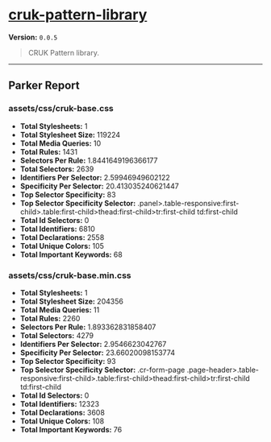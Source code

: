 # [cruk-pattern-library]( https://github.com/CRUKorg/cruk-pattern-library )

**Version:** `0.0.5`

> CRUK Pattern library.

* * *

## Parker Report

### assets/css/cruk-base.css

- **Total Stylesheets:** 1
- **Total Stylesheet Size:** 119224
- **Total Media Queries:** 10
- **Total Rules:** 1431
- **Selectors Per Rule:** 1.8441649196366177
- **Total Selectors:** 2639
- **Identifiers Per Selector:** 2.59946949602122
- **Specificity Per Selector:** 20.413035240621447
- **Top Selector Specificity:** 83
- **Top Selector Specificity Selector:** .panel>.table-responsive:first-child>.table:first-child>thead:first-child>tr:first-child td:first-child
- **Total Id Selectors:** 0
- **Total Identifiers:** 6810
- **Total Declarations:** 2558
- **Total Unique Colors:** 105
- **Total Important Keywords:** 68

### assets/css/cruk-base.min.css

- **Total Stylesheets:** 1
- **Total Stylesheet Size:** 204356
- **Total Media Queries:** 11
- **Total Rules:** 2260
- **Selectors Per Rule:** 1.893362831858407
- **Total Selectors:** 4279
- **Identifiers Per Selector:** 2.9546623042767
- **Specificity Per Selector:** 23.66020098153774
- **Top Selector Specificity:** 93
- **Top Selector Specificity Selector:** .cr-form-page .page-header>.table-responsive:first-child>.table:first-child>thead:first-child>tr:first-child td:first-child
- **Total Id Selectors:** 0
- **Total Identifiers:** 12323
- **Total Declarations:** 3608
- **Total Unique Colors:** 108
- **Total Important Keywords:** 76
